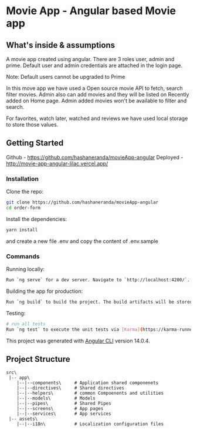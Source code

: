 # Movie App - Angular based Movie app

## What's inside & assumptions

A movie app created using angular. There are 3 roles user, admin and prime.
Default user and admin credentials are attached in the login page.

Note: Default users cannot be upgraded to Prime

In this move app we have used a Open source movie API to fetch, search filter movies.
Admin also can add movies and they will be listed on Recently added on Home page.
Admin added movies won't be available to filter and search.

For favorites, watch later, watched and reviews we have used local storage to store those values.

## Getting Started

Github - https://github.com/hashaneranda/movieApp-angular
Deployed - http://movie-app-angular-lilac.vercel.app/

### Installation

Clone the repo:

```bash
git clone https://github.com/hashaneranda/movieApp-angular
cd order-form
```

Install the dependencies:

```bash
yarn install
```

and create a new file .env and copy the content of .env.sample

### Commands

Running locally:

```bash
Run `ng serve` for a dev server. Navigate to `http://localhost:4200/`. The application will automatically reload if you change any of the source files.
```

Building the app for production:

```bash
Run `ng build` to build the project. The build artifacts will be stored in the `dist/` directory.
```

Testing:

```bash
# run all tests
Run `ng test` to execute the unit tests via [Karma](https://karma-runner.github.io).

```

This project was generated with [Angular CLI](https://github.com/angular/angular-cli) version 14.0.4.

## Project Structure

```
src\
 |-- app\
    |--|--components\     # Application shared componenets
    |--|--directives\     # Shared directives
    |--|--helpers\        # common Compoenents and utilities
    |--|--models\         # Models
    |--|--pipes\          # Shared Pipes
    |--|--screens\        # App pages
    |--|--services\       # App services
 |-- assets\
    |--|--i18n\           # Localization configuration files
```

